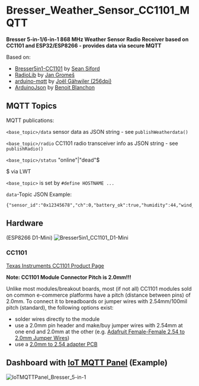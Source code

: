 # Bresser_Weather_Sensor_CC1101_MQTT

**Bresser 5-in-1/6-in-1 868 MHz Weather Sensor Radio Receiver based on CC1101 and ESP32/ESP8266 - provides data via secure MQTT**

Based on:
- [Bresser5in1-CC1101](https://github.com/seaniefs/Bresser5in1-CC1101) by [Sean Siford](https://github.com/seaniefs)
- [RadioLib](https://github.com/jgromes/RadioLib) by [Jan Gromeš](https://github.com/jgromes)
- [arduino-mqtt](https://github.com/256dpi/arduino-mqtt) by [Joël Gähwiler (256dpi)](https://github.com/256dpi)
- [ArduinoJson](https://arduinojson.org) by [Benoit Blanchon](https://github.com/bblanchon) 


## MQTT Topics

MQTT publications:

`<base_topic>/data`    sensor data as JSON string - see `publishWeatherdata()`
     
`<base_topic>/radio`   CC1101 radio transceiver info as JSON string - see `publishRadio()`
     
`<base_topic>/status`  "online"|"dead"$

$ via LWT

`<base_topic>` is set by `#define HOSTNAME ...`

`data`-Topic JSON Example:
```
{"sensor_id":"0x12345678","ch":0,"battery_ok":true,"humidity":44,"wind_gust":1.2,"wind_avg":1.2,"wind_dir":150,"rain":146}
```

## Hardware 

(ESP8266 D1-Mini)
![Bresser5in1_CC1101_D1-Mini](https://user-images.githubusercontent.com/83612361/158458191-b5cabad3-3515-45d0-98e3-94b0fa13b8ef.jpg)

### CC1101

[Texas Instruments CC1101 Product Page](https://www.ti.com/product/CC1101)

**Note: CC1101 Module Connector Pitch is 2.0mm!!!**

Unlike most modules/breakout boards, most (if not all) CC1101 modules sold on common e-commerce platforms have a pitch (distance between pins) of 2.0mm. To connect it to breadboards or jumper wires with 2.54mm/100mil pitch (standard), the following options exist:

* solder wires directly to the module
* use a 2.0mm pin header and make/buy jumper wires with 2.54mm at one end and 2.0mm at the other (e.g. [Adafruit Female-Female 2.54 to 2.0mm Jumper Wires](https://www.adafruit.com/product/1919))
* use a [2.0mm to 2.54 adapter PCB](https://www.amazon.de/Lazmin-1-27MM-2-54MM-Adapter-Platten-Brett-drahtlose-default/dp/B07V873N52)

## Dashboard with [IoT MQTT Panel](https://snrlab.in/iot/iot-mqtt-panel-user-guide) (Example)
![IoTMQTTPanel_Bresser_5-in-1](https://user-images.githubusercontent.com/83612361/158457786-516467f9-2eec-4726-a9bd-36e9dc9eec5c.png)

